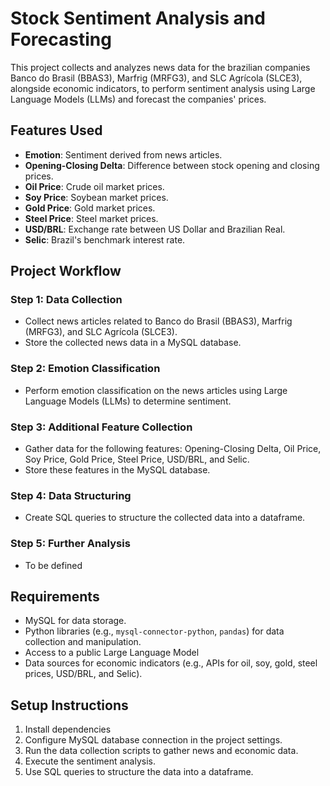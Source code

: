 # Stock Sentiment Analysis and Forecasting

This project collects and analyzes news data for the brazilian companies Banco do Brasil (BBAS3), Marfrig (MRFG3), and SLC Agrícola (SLCE3), alongside economic indicators, to perform sentiment analysis using Large Language Models (LLMs) and forecast the companies' prices.

## Features Used
- **Emotion**: Sentiment derived from news articles.
- **Opening-Closing Delta**: Difference between stock opening and closing prices.
- **Oil Price**: Crude oil market prices.
- **Soy Price**: Soybean market prices.
- **Gold Price**: Gold market prices.
- **Steel Price**: Steel market prices.
- **USD/BRL**: Exchange rate between US Dollar and Brazilian Real.
- **Selic**: Brazil's benchmark interest rate.

## Project Workflow

### Step 1: Data Collection
- Collect news articles related to Banco do Brasil (BBAS3), Marfrig (MRFG3), and SLC Agrícola (SLCE3).
- Store the collected news data in a MySQL database.

### Step 2: Emotion Classification
- Perform emotion classification on the news articles using Large Language Models (LLMs) to determine sentiment.

### Step 3: Additional Feature Collection
- Gather data for the following features: Opening-Closing Delta, Oil Price, Soy Price, Gold Price, Steel Price, USD/BRL, and Selic.
- Store these features in the MySQL database.

### Step 4: Data Structuring
- Create SQL queries to structure the collected data into a dataframe.

### Step 5: Further Analysis
- To be defined

## Requirements
- MySQL for data storage.
- Python libraries (e.g., `mysql-connector-python`, `pandas`) for data collection and manipulation.
- Access to a public Large Language Model
- Data sources for economic indicators (e.g., APIs for oil, soy, gold, steel prices, USD/BRL, and Selic).

## Setup Instructions
1. Install dependencies
2. Configure MySQL database connection in the project settings.
3. Run the data collection scripts to gather news and economic data.
4. Execute the sentiment analysis.
5. Use SQL queries to structure the data into a dataframe.